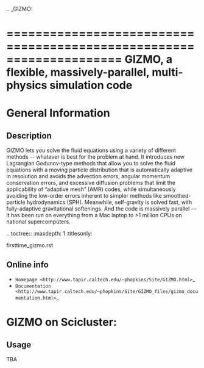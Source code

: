 .. _GIZMO:

====================================================================
GIZMO, a flexible, massively-parallel, multi-physics simulation code
====================================================================


General Information
===================

Description
-----------

GIZMO lets you solve the fluid equations using a variety of different methods -- whatever is best for the problem at hand. It introduces new Lagrangian Godunov-type methods that allow you to solve the fluid equations with a moving particle distribution that is automatically adaptive in resolution and avoids the advection errors, angular momentum conservation errors, and excessive diffusion problems that limit the applicability of “adaptive mesh” (AMR) codes, while simultaneously avoiding the low-order errors inherent to simpler methods like smoothed-particle hydrodynamics (SPH). Meanwhile, self-gravity is solved fast, with fully-adaptive gravitational softenings. And the code is massively parallel — it has been run on everything from a Mac laptop to >1 million CPUs on national supercomputers.

.. toctree::
   :maxdepth: 1
   :titlesonly:

   firsttime_gizmo.rst


Online info
-----------------------

* `Homepage <http://www.tapir.caltech.edu/~phopkins/Site/GIZMO.html>`_ 
* `Documentation <http://www.tapir.caltech.edu/~phopkins/Site/GIZMO_files/gizmo_documentation.html>`_


GIZMO on Scicluster:
====================

Usage
-----

TBA

